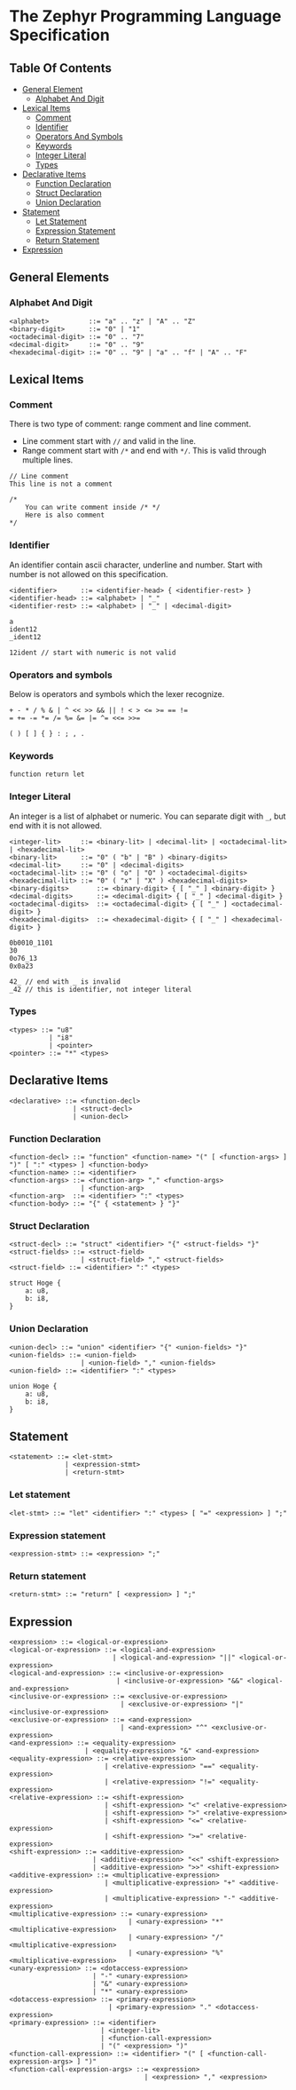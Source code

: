 # The Zephyr Programming Language Specification

## Table Of Contents

- [General Element](#general-elements)
    - [Alphabet And Digit](#alphabet-and-digit)
- [Lexical Items](#lexical-items)
    - [Comment](#comment)
    - [Identifier](#identifier)
    - [Operators And Symbols](#operators-and-symbols)
    - [Keywords](#keywords)
    - [Integer Literal](#integer-literal)
    - [Types](#types)
- [Declarative Items](#declarative-items)
    - [Function Declaration](#function-declaration)
    - [Struct Declaration](#struct-declaration)
    - [Union Declaration](#union-declaration)
- [Statement](#statement)
    - [Let Statement](#let-statement)
    - [Expression Statement](#expression-statement)
    - [Return Statement](#return-statement)
- [Expression](#expression)

## General Elements

### Alphabet And Digit

```
<alphabet>          ::= "a" .. "z" | "A" .. "Z"
<binary-digit>      ::= "0" | "1"
<octadecimal-digit> ::= "0" .. "7"
<decimal-digit>     ::= "0" .. "9"
<hexadecimal-digit> ::= "0" .. "9" | "a" .. "f" | "A" .. "F"
```

## Lexical Items

### Comment

There is two type of comment: range comment and line comment.

- Line comment start with `//` and valid in the line.
- Range comment start with `/*` and end with `*/`. This is valid through multiple lines.

```
// Line comment
This line is not a comment

/*
    You can write comment inside /* */
    Here is also comment
*/
```

### Identifier

An identifier contain ascii character, underline and number. Start with number is not
allowed on this specification.

```
<identifier>      ::= <identifier-head> { <identifier-rest> }
<identifier-head> ::= <alphabet> | "_"
<identifier-rest> ::= <alphabet> | "_" | <decimal-digit>
```

```
a
ident12
_ident12

12ident // start with numeric is not valid
```

### Operators and symbols

Below is operators and symbols which the lexer recognize.

```
+ - * / % & | ^ << >> && || ! < > <= >= == !=
= += -= *= /= %= &= |= ^= <<= >>=
```

```
( ) [ ] { } : ; , .
```

### Keywords

```
function return let
```

### Integer Literal

An integer is a list of alphabet or numeric. 
You can separate digit with `_`, but end with it is not allowed.

```
<integer-lit>     ::= <binary-lit> | <decimal-lit> | <octadecimal-lit> | <hexadecimal-lit>
<binary-lit>      ::= "0" ( "b" | "B" ) <binary-digits>
<decimal-lit>     ::= "0" | <decimal-digits>
<octadecimal-lit> ::= "0" ( "o" | "O" ) <octadecimal-digits>
<hexadecimal-lit> ::= "0" ( "x" | "X" ) <hexadecimal-digits>
<binary-digits>       ::= <binary-digit> { [ "_" ] <binary-digit> }
<decimal-digits>      ::= <decimal-digit> { [ "_" ] <decimal-digit> }
<octadecimal-digits>  ::= <octadecimal-digit> { [ "_" ] <octadecimal-digit> }
<hexadecimal-digits>  ::= <hexadecimal-digit> { [ "_" ] <hexadecimal-digit> }
```

```
0b0010_1101
30
0o76_13
0x0a23

42_ // end with _ is invalid
_42 // this is identifier, not integer literal
```

### Types

```
<types> ::= "u8"
          | "i8"
          | <pointer>
<pointer> ::= "*" <types>
```

## Declarative Items

```
<declarative> ::= <function-decl>
                | <struct-decl>
                | <union-decl>
```

### Function Declaration

```
<function-decl> ::= "function" <function-name> "(" [ <function-args> ] ")" [ ":" <types> ] <function-body>
<function-name> ::= <identifier>
<function-args> ::= <function-arg> "," <function-args>
                  | <function-arg>
<function-arg>  ::= <identifier> ":" <types>
<function-body> ::= "{" { <statement> } "}"
```

### Struct Declaration

```
<struct-decl> ::= "struct" <identifier> "{" <struct-fields> "}"
<struct-fields> ::= <struct-field>
                  | <struct-field> "," <struct-fields>
<struct-field> ::= <identifier> ":" <types>
```

```
struct Hoge {
    a: u8,
    b: i8,
}
```

### Union Declaration

```
<union-decl> ::= "union" <identifier> "{" <union-fields> "}"
<union-fields> ::= <union-field>
                  | <union-field> "," <union-fields>
<union-field> ::= <identifier> ":" <types>
```

```
union Hoge {
    a: u8,
    b: i8,
}
```

## Statement

```
<statement> ::= <let-stmt>
              | <expression-stmt>
              | <return-stmt>
```

### Let statement

```
<let-stmt> ::= "let" <identifier> ":" <types> [ "=" <expression> ] ";"
```

### Expression statement

```
<expression-stmt> ::= <expression> ";"
```

### Return statement

```
<return-stmt> ::= "return" [ <expression> ] ";"
```

## Expression

```
<expression> ::= <logical-or-expression>
<logical-or-expression> ::= <logical-and-expression>
                          | <logical-and-expression> "||" <logical-or-expression>
<logical-and-expression> ::= <inclusive-or-expression>
                           | <inclusive-or-expression> "&&" <logical-and-expression>
<inclusive-or-expression> ::= <exclusive-or-expression>
                            | <exclusive-or-expression> "|" <inclusive-or-expression>
<exclusive-or-expression> ::= <and-expression>
                            | <and-expression> "^" <exclusive-or-expression>
<and-expression> ::= <equality-expression>
                   | <equality-expression> "&" <and-expression>
<equality-expression> ::= <relative-expression>
                        | <relative-expression> "==" <equality-expression>
                        | <relative-expression> "!=" <equality-expression>
<relative-expression> ::= <shift-expression>
                        | <shift-expression> "<" <relative-expression>
                        | <shift-expression> ">" <relative-expression>
                        | <shift-expression> "<=" <relative-expression>
                        | <shift-expression> ">=" <relative-expression>
<shift-expression> ::= <additive-expression>
                     | <additive-expression> "<<" <shift-expression>
                     | <additive-expression> ">>" <shift-expression>
<additive-expression> ::= <multiplicative-expression>
                        | <multiplicative-expression> "+" <additive-expression>
                        | <multiplicative-expression> "-" <additive-expression>
<multiplicative-expression> ::= <unary-expression>
                              | <unary-expression> "*" <multiplicative-expression>
                              | <unary-expression> "/" <multiplicative-expression>
                              | <unary-expression> "%" <multiplicative-expression>
<unary-expression> ::= <dotaccess-expression>
                     | "-" <unary-expression>
                     | "&" <unary-expression>
                     | "*" <unary-expression>
<dotaccess-expression> ::= <primary-expression>
                         | <primary-expression> "." <dotaccess-expression>
<primary-expression> ::= <identifier>
                       | <integer-lit>
                       | <function-call-expression>
                       | "(" <expression> ")"
<function-call-expression> ::= <identifier> "(" [ <function-call-expression-args> ] ")"
<function-call-expression-args> ::= <expression>
                                  | <expression> "," <expression>
```
